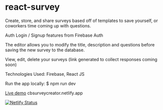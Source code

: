 # react-survey

Create, store, and share surveys based off of templates to save yourself, or coworkers time coming up with questions. 

Auth Login / Signup features from Firebase Auth

The editor allows you to modify the title, description and questions before saving the new survey to the database.

View, edit, delete your surveys (link generated to collect responses coming soon)

Technologies Used: Firebase, React JS

Run the app locally:
$ npm run dev

<a href="http://cbsurveycreator.netlify.app">Live demo</a>
cbsurveycreator.netlify.app

[![Netlify Status](https://api.netlify.com/api/v1/badges/d49b3359-cd76-4121-a3e4-d2aee75f0215/deploy-status)](https://app.netlify.com/sites/cbsurveycreator/deploys)
